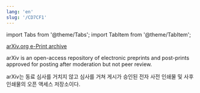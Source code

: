 ```yaml
---
lang: 'en'
slug: '/CD7CF1'
---
```


import Tabs from '@theme/Tabs';
import TabItem from '@theme/TabItem';

[arXiv.org e-Print archive](https://arxiv.org/)

<Tabs groupId='lang' queryString>
<TabItem value='en' label='English 🇺🇸' lang='en-US' default>
<div lang='en-US'>

arXiv is an open-access repository of electronic preprints and post-prints approved for posting after moderation but not peer review.

</div>
</TabItem>
<TabItem value='ko' label='한국어 🇰🇷' lang='ko-KR'>
<div lang='ko-KR'>

arXiv는 동료 심사를 거치지 않고 심사를 거쳐 게시가 승인된 전자 사전 인쇄물 및 사후 인쇄물의 오픈 액세스 저장소이다.

</div>
</TabItem>
</Tabs>
